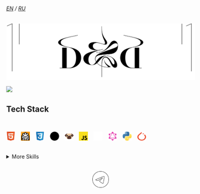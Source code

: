 ###### [EN] / [RU]

[![Image of text that says 'Des and Dev'. Uses font Black Mamba by Swiss Typefaces.](./images/banner.svg 'Des and Dev')](https://github.com/mevius6)

<!-- [![Visits Badge](https://badges.pufler.dev/visits/mevius6/mevius6)](https://github.com/mevius6) -->
![](https://img.shields.io/github/watchers/mevius6/mevius6?label=👁&color=000)

<!--[![Tech Stack](https://github-readme-stats.vercel.app/api/top-langs/?username=mevius6&title_color=24292e&text_color=24292e&border_color=eeff89&bg_color=135,eeff89,eeff8975,eeff8925&locale=en&border_radius=8&layout=compact&card_width=320&langs_count=10&custom_title=Tech+Stack)](https://github.com/anuraghazra/github-readme-stats)-->

## Tech Stack

<br>

<p align="left">
  <a href="https://html.spec.whatwg.org">
    <img alt="html5" title="HTML" src="./images/badges/html5.svg" width="24" height="24"></a>
  &ensp;
  <a href="https://svgwg.org/svg2-draft/">
    <img alt="svg" title="SVG" src="./images/badges/svglogo.svg" width="24" height="24"></a>
  &ensp;
  <a href="https://www.w3.org/TR/css/">
    <img alt="css" title="CSS" src="./images/badges/css3.svg" width="24" height="24"></a>
  &ensp;
  <a href="https://sass-lang.com/documentation">
    <img alt="sass" title="Sass / SCSS" src="./images/badges/sass-seal.svg" width="24" height="24"></a>
  &ensp;
  <a href="https://pugjs.org">
    <img alt="pug" title="Pug" src="./images/badges/pug.svg" width="24" height="24"></a>
  &ensp;
  <a href="https://tc39.es/ecma262/">
    <img alt="js" title="Vanilla" src="./images/badges/js.svg" width="24" height="24"></a>
  &ensp;
  <a href="https://nextjs.org/blog">
    <img alt="nextjs" title="Next.js" src="./images/badges/nextjs.svg" width="24" height="24"></a>
  &ensp;
  <a href="https://spec.graphql.org/draft/">
    <img alt="graphql" title="GraphQL" src="./images/badges/graphql.svg" width="24" height="24"></a>
  &ensp;
  <a href="https://docs.python.org/3/">
    <img alt="python" title="Python" src="./images/badges/python.svg" width="24" height="24"></a>
  &ensp;
  <a href="https://pytorch.org/docs/master/">
    <img alt="pytorch" title="PyTorch" src="./images/badges/pytorch.svg" width="24" height="24"></a>
  &ensp;
  <!-- <a href="https://immersive-web.github.io">
    <img alt="webxr" title="WebXR" src="./images/badges/webxr.svg" width="24" height="24"></a> -->
</p>

<br>

<details>
<summary>More Skills</summary>
<br>

![](https://img.shields.io/badge/Tools-NGINX-informational?style=plastic&logo=nginx&logoColor=white&color=000)
![](https://img.shields.io/badge/Tools-Netlify-informational?style=plastic&logo=netlify&logoColor=white&color=000)
![](https://img.shields.io/badge/Tools-Vercel-informational?style=plastic&logo=vercel&logoColor=white&color=000)
![](https://img.shields.io/badge/Tools-NPM-informational?style=plastic&logo=npm&logoColor=white&color=000)
![](https://img.shields.io/badge/Tools-Postman-informational?style=plastic&logo=Postman&logoColor=white&color=000)
![](https://img.shields.io/badge/Tools-Photoshop-informational?style=plastic&logo=Adobe-Photoshop&logoColor=white&color=000)
![](https://img.shields.io/badge/Tools-Illustrator-informational?style=plastic&logo=Adobe-Illustrator&logoColor=white&color=000)
![](https://img.shields.io/badge/Tools-AdobeXD-informational?style=plastic&logo=Adobe-XD&logoColor=white&color=000)
![](https://img.shields.io/badge/Tools-Figma-informational?style=plastic&logo=Figma&logoColor=white&color=000)
![](https://img.shields.io/badge/Tools-GitHub-informational?style=plastic&logo=GitHub&logoColor=white&color=000)
![](https://img.shields.io/badge/Tools-GitLab-informational?style=plastic&logo=GitLab&logoColor=white&color=000)
![](https://img.shields.io/badge/Tools-Bitbucket-informational?style=plastic&logo=Bitbucket&logoColor=white&color=000)

</details>

<br>

<p align="center">
  <a href="https://t.me/zen_hoover" alt="Message in Telegram" title="Drop me a __">
    <img src="./images/telegram.svg" width="44" height="44">
  </a>
</p>

[EN]: ./README.md
[RU]: ./README.ru.md
